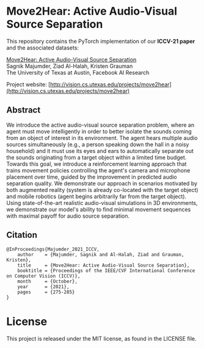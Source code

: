# Move2Hear: Active Audio-Visual Source Separation
This repository contains the PyTorch implementation of our **ICCV-21 paper** and the associated datasets: 

[Move2Hear: Active Audio-Visual Source Separation](http://vision.cs.utexas.edu/projects/move2hear)<br />
Sagnik Majumder, Ziad Al-Halah, Kristen Grauman<br />
The University of Texas at Austin, Facebook AI Research

Project website: [http://vision.cs.utexas.edu/projects/move2hear](http://vision.cs.utexas.edu/projects/move2hear)

## Abstract
We introduce the active audio-visual source separation problem, where an agent must move intelligently in order to better isolate the sounds coming from an object of interest in its environment. The agent hears multiple audio sources simultaneously (e.g., a person speaking down the hall in a noisy household) and it must use its eyes and ears to automatically separate out the sounds originating from a target object within a limited time budget. Towards this goal, we introduce a reinforcement learning approach that trains movement policies controlling the agent's camera and microphone placement over time, guided by the improvement in predicted audio separation quality. We demonstrate our approach in scenarios motivated by both augmented reality (system is already co-located with the target object) and mobile robotics (agent begins arbitrarily far from the target object). Using state-of-the-art realistic audio-visual simulations in 3D environments, we demonstrate our model's ability to find minimal movement sequences with maximal payoff for audio source separation.

## Citation
```
@InProceedings{Majumder_2021_ICCV,
    author    = {Majumder, Sagnik and Al-Halah, Ziad and Grauman, Kristen},
    title     = {Move2Hear: Active Audio-Visual Source Separation},
    booktitle = {Proceedings of the IEEE/CVF International Conference on Computer Vision (ICCV)},
    month     = {October},
    year      = {2021},
    pages     = {275-285}
}
```

# License
This project is released under the MIT license, as found in the LICENSE file.
